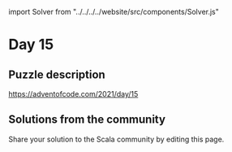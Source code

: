 import Solver from "../../../../website/src/components/Solver.js"

# Day 15

## Puzzle description

https://adventofcode.com/2021/day/15

## Solutions from the community

Share your solution to the Scala community by editing this page.
